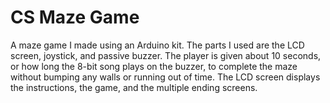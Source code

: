# CS Maze Game
A maze game I made using an Arduino kit. The parts I used are the LCD screen, joystick, and passive buzzer. The player is given about 10 seconds, or how long the 8-bit song plays on the buzzer, to complete the maze without bumping any walls or running out of time. The LCD screen displays the instructions, the game, and the multiple ending screens.
